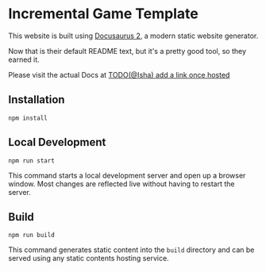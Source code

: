 # Incremental Game Template

This website is built using [Docusaurus 2](https://v2.docusaurus.io/), a modern static website generator.

Now that is their default README text, but it's a pretty good tool, so they earned it.

Please visit the actual Docs at [TODO(@Isha) add a link once hosted]()

## Installation

```console
npm install
```

## Local Development

```console
npm run start
```

This command starts a local development server and open up a browser window. Most changes are reflected live without having to restart the server.

## Build

```console
npm run build
```

This command generates static content into the `build` directory and can be served using any static contents hosting service.

